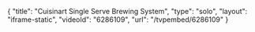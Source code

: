 {
    "title": "Cuisinart Single Serve Brewing System",
    "type": "solo",
    "layout": "iframe-static",
    "videoId": "6286109",
    "url": "\/tvpembed\/6286109"
}